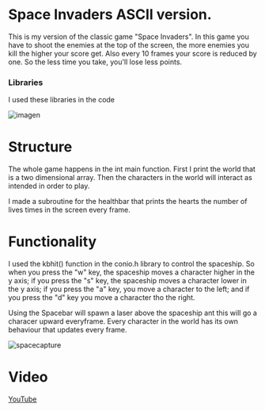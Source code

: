 # Space Invaders ASCII version.
This is my version of the classic game "Space Invaders". In this game you have to shoot the enemies at the top of the screen, the more enemies you kill the higher your score get. Also every 10 frames your score is reduced by one. So the less time you take, you'll lose less points.

### Libraries
I used these libraries in the code

![imagen](https://user-images.githubusercontent.com/88511121/142474286-9ff79070-d9d7-4541-b7a6-598b8e9b495e.png)

# Structure
The whole game happens in the int main function.
First I print the world that is a two dimensional array.
Then the characters in the world will interact as intended in order to play.

I made a subroutine for the healthbar that prints the hearts the number of lives times in the screen every frame.

# Functionality
I used the kbhit() function in the conio.h library to control the spaceship. So when you press the "w" key, the spaceship moves a character higher in the y axis; if you press the "s" key, the spaceship moves a character lower in the y axis; if you press the "a" key, you move a character to the left; and if you press the "d" key you move a character tho the right.

Using the Spacebar will spawn a laser above the spaceship ant this will go a characer upward everyframe.
Every character in the world has its own behaviour that updates every frame.

![spacecapture](https://user-images.githubusercontent.com/88511121/142474498-5222bbd8-fef5-4ca6-9c28-d8b1247e8216.PNG)

# Video
[YouTube](https://www.youtube.com/watch?v=i-9VAsmZbwU)

